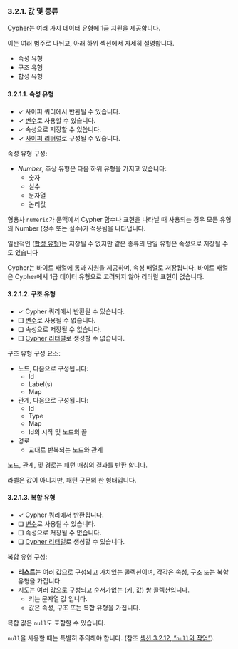 ### 3.2.1. 값 및 종류

Cypher는 여러 가지 데이터 유형에 1급 지원을 제공합니다.

이는 여러 범주로 나뉘고, 아래 하위 섹션에서 자세히 설명합니다.

- 속성 유형
- 구조 유형
- 합성 유형

#### 3.2.1.1. 속성 유형

- ✓ 사이퍼 쿼리에서 반환될 수 있습니다. 
- ✓ [변수](./parameters.md)로 사용할 수 있습니다.
- ✓ 속성으로 저장할 수 있씁니다. 
- ✓ [사이퍼 리터럴](./expressions.md)로 구성될 수 있습니다. 

속성 유형 구성:

- *Number*, 추상 유형은 다음 하위 유형을 가지고 있습니다:
  + 숫자
  + 실수
  + 문자열
  + 논리값 

형용사 `numeric`가 문맥에서 Cypher 함수나 표현을 나타낼 때 사용되는 경우 모든 유형의 Number (정수 또는 실수)가 적용됨을 나타냅니다. 

일반적인 ([합성 유형](./values.md))는 저장될 수 없지만 같은 종류의 단일 유형은 속성으로 저장될 수도 있습니다 

Cypher는 바이트 배열에 통과 지원을 제공하며, 속성 배열로 저장됩니다. 바이트 배열은 Cypher에서 1급 데이터 유형으로 고려되지 않아 리터럴 표현이 없습니다. 


#### 3.2.1.2. 구조 유형

- ✓ Cypher 쿼리에서 반환될 수 있습니다. 
- ❏ [변수](./parameters.md)로 사용될 수 없습니다.
- ❏ 속성으로 저장될 수 없습니다.
- ❏ [Cypher 리터럴](/syntax/expressions.md)로 생성할 수 없습니다.

구조 유형 구성 요소:

- 노드, 다음으로 구성됩니다:
  - Id
  - Label(s)
  - Map
- 관계, 다음으로 구성됩니다:
  - Id
  - Type
  - Map
  - Id의 시작 및 노드의 끝
- 경로
  - 교대로 반복되는 노드와 관계 

노드, 관계, 및 경로는 패턴 매칭의 결과를 반환 합니다. 

라벨은 값이 아니지만, 패턴 구문의 한 형태입니다. 


#### 3.2.1.3. 복합 유형 

- ✓ Cypher 쿼리에서 반환됩니다. 
- ❏ [변수](./parameters.md)로 사용될 수 있습니다.
- ❏ 속성으로 저장될 수 없습니다.
- ❏ [Cypher 리터럴](/syntax/expressions.md)로 생성할 수 있습니다.

복합 유형 구성:

- **리스트**는 여러 값으로 구성되고 가치있는 콜렉션이며, 각각은 속성, 구조 또는 복합 유형을 가집니다.
- 지도는 여러 값으로 구성되고 순서가없는 (키, 값) 쌍 콜렉션입니다.
  - 키는 문자열 값 입니다. 
  - 값은 속성, 구조 또는 복합 유형을 가집니다.
 
복합 값은 ```null```도 포함할 수 있습니다.
 
 
```null```을 사용할 때는 특별히 주의해야 합니다. (참조 [섹션 3.2.12, “`null`와 작업”](./working-with-null.md)).